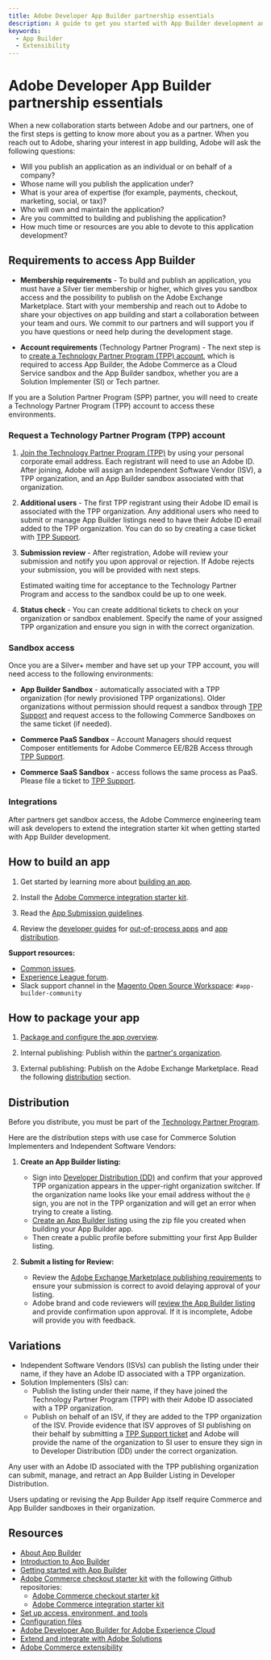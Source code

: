 ```yaml
---
title: Adobe Developer App Builder partnership essentials
description: A guide to get you started with App Builder development and publishing.
keywords:
  - App Builder
  - Extensibility
---
```


# Adobe Developer App Builder partnership essentials

When a new collaboration starts between Adobe and our partners, one of the first steps is getting to know more about you as a partner. When you reach out to Adobe, sharing your interest in app building, Adobe will ask the following questions:

- Will you publish an application as an individual or on behalf of a company?
- Whose name will you publish the application under?
- What is your area of expertise (for example, payments, checkout, marketing, social, or tax)?
- Who will own and maintain the application?
- Are you committed to building and publishing the application?
- How much time or resources are you able to devote to this application development?

## Requirements to access App Builder

- **Membership requirements** - To build and publish an application, you must have a Silver tier membership or higher, which gives you sandbox access and the possibility to publish on the Adobe Exchange Marketplace. Start with your membership and reach out to Adobe to share your objectives on app building and start a collaboration between your team and ours. We commit to our partners and will support you if you have questions or need help during the development stage.

- **Account requirements** (Technology Partner Program) - The next step is to [create a Technology Partner Program (TPP) account](https://partners.adobe.com/technologyprogram/experiencecloud/registration.html), which is required to access App Builder, the Adobe Commerce as a Cloud Service sandbox and the App Builder sandbox, whether you are a Solution Implementer (SI) or Tech partner.

<InlineAlert variant="info" slots="text"/>

If you are a Solution Partner Program (SPP) partner, you will need to create a Technology Partner Program (TPP) account to access these environments.

### Request a Technology Partner Program (TPP) account

1. [Join the Technology Partner Program (TPP)](https://partners.adobe.com/technologyprogram/experiencecloud/registration.html) by using your personal corporate email address. Each registrant will need to use an Adobe ID. After joining, Adobe will assign an Independent Software Vendor (ISV), a TPP organization, and an App Builder sandbox associated with that organization.

1. **Additional users** - The first TPP registrant using their Adobe ID email is associated with the TPP organization. Any additional users who need to submit or manage App Builder listings need to have their Adobe ID email added to the TPP organization. You can do so by creating a case ticket with [TPP Support](https://partners.adobe.com/ec/cform/case).

1. **Submission review** - After registration, Adobe will review your submission and notify you upon approval or rejection. If Adobe rejects your submission, you will be provided with next steps.

   Estimated waiting time for acceptance to the Technology Partner Program and access to the sandbox could be up to one week.

1. **Status check** - You can create additional tickets to check on your organization or sandbox enablement. Specify the name of your assigned TPP organization and ensure you sign in with the correct organization.

### Sandbox access

Once you are a Silver+ member and have set up your TPP account, you will need access to the following environments:

- **App Builder Sandbox** - automatically associated with a TPP organization (for newly provisioned TPP organizations). Older organizations without permission should request a sandbox through [TPP Support](https://partners.adobe.com/ec/cform/sandbox) and request access to the following Commerce Sandboxes on the same ticket (if needed).

- **Commerce PaaS Sandbox** – Account Managers should request Composer entitlements for Adobe Commerce EE/B2B Access through [TPP Support](https://partners.adobe.com/ec/cform/sandbox).

- **Commerce SaaS Sandbox** - access follows the same process as PaaS. Please file a ticket to [TPP Support](https://partners.adobe.com/ec/cform/sandbox).

### Integrations

After partners get sandbox access, the Adobe Commerce engineering team will ask developers to extend the integration starter kit when getting started with App Builder development.

## How to build an app

1. Get started by learning more about [building an app](https://developer.adobe.com/app-builder/docs/intro_and_overview/).

1. Install the [Adobe Commerce integration starter kit](../starter-kit/integration/create-integration.md).

1. Read the [App Submission guidelines](../app-development/app-submission-guidelines.md).

1. Review the [developer guides](https://developer.adobe.com/app-builder/docs/guides/app_builder_guides/) for [out-of-process apps](index.md) and [app distribution](https://developer.adobe.com/developer-distribution/experience-cloud/docs/guides/discoverAndManage/app-builder-discover).

**Support resources:**

- [Common issues](https://developer.adobe.com/app-builder/docs/get_started/app_builder_get_started/troubleshoot).
- [Experience League forum](https://experienceleaguecommunities.adobe.com/t5/app-builder/ct-p/adobe-app-builder).
- Slack support channel in the [Magento Open Source Workspace](https://developer.adobe.com/open/magento/slack): `#app-builder-community`

## How to package your app

1. [Package and configure the app overview](https://developer.adobe.com/app-builder/docs/guides/app_builder_guides/distribution/).

1. Internal publishing: Publish within the [partner's organization](https://developer.adobe.com/app-builder/docs/get_started/app_builder_get_started/publish-app).

1. External publishing: Publish on the Adobe Exchange Marketplace. Read the following [distribution](https://developer.adobe.com/app-builder/docs/get_started/app_builder_get_started/publish-app) section.

## Distribution

Before you distribute, you must be part of the [Technology Partner Program](#request-a-technology-partner-program-tpp-account).

Here are the distribution steps with use case for Commerce Solution Implementers and Independent Software Vendors:

1. **Create an App Builder listing:**

   - Sign into [Developer Distribution (DD)](https://developer.adobe.com/distribute) and confirm that your approved TPP organization appears in the upper-right organization switcher. If the organization name looks like your email address without the `@` sign, you are not in the TPP organization and will get an error when trying to create a listing.
   - [Create an App Builder listing](https://developer.adobe.com/developer-distribution/experience-cloud/docs/guides/submission/app-builder-submission#creating-a-listing) using the zip file you created when building your App Builder app.
   - Then create a public profile before submitting your first App Builder listing.

1. **Submit a listing for Review:**

   - Review the [Adobe Exchange Marketplace publishing requirements](./app-submission-guidelines.md) to ensure your submission is correct to avoid delaying approval of your listing.
   - Adobe brand and code reviewers will [review the App Builder listing](https://developer.adobe.com/developer-distribution/experience-cloud/docs/guides/submission/app-builder-submission#reviewing-a-submission) and provide confirmation upon approval. If it is incomplete, Adobe will provide you with feedback.

## Variations

- Independent Software Vendors (ISVs) can publish the listing under their name, if they have an Adobe ID associated with a TPP organization.
- Solution Implementers (SIs) can:
  - Publish the listing under their name, if they have joined the Technology Partner Program (TPP) with their Adobe ID associated with a TPP organization.
  - Publish on behalf of an ISV, if they are added to the TPP organization of the ISV. Provide evidence that ISV approves of SI publishing on their behalf by submitting a [TPP Support ticket](https://partners.adobe.com/ec/cform/case) and Adobe will provide the name of the organization to SI user to ensure they sign in to Developer Distribution (DD) under the correct organization.

<InlineAlert variant="info" slots="text, text1"/>

Any user with an Adobe ID associated with the TPP publishing organization can submit, manage, and retract an App Builder Listing in Developer Distribution.

Users updating or revising the App Builder App itself require Commerce and App Builder sandboxes in their organization.

## Resources

- [About App Builder](https://developer.adobe.com/app-builder/docs/intro_and_overview/)
- [Introduction to App Builder](https://experienceleague.adobe.com/en/docs/commerce-learn/tutorials/adobe-developer-app-builder/introduction-to-app-builder)
- [Getting started with App Builder](https://developer.adobe.com/app-builder/docs/get_started/app_builder_get_started/app-builder-intro)
- [Adobe Commerce checkout starter kit](../starter-kit/checkout/index.md) with the following Github repositories:
  - [Adobe Commerce checkout starter kit](https://github.com/adobe/commerce-checkout-starter-kit)
  - [Adobe Commerce integration starter kit](https://github.com/adobe/commerce-integration-starter-kit)
- [Set up access, environment, and tools](https://developer.adobe.com/app-builder/docs/get_started/app_builder_get_started/set-up)
- [Configuration files](https://developer.adobe.com/app-builder/docs/guides/app_builder_guides/configuration/configuration#public-distribution-configuration)
- [Adobe Developer App Builder for Adobe Experience Cloud](https://business.adobe.com/products/experience-manager/developer-app-builder.html)
- [Extend and integrate with Adobe Solutions](https://developer.adobe.com/app-builder/)
- [Adobe Commerce extensibility](../index.md)
